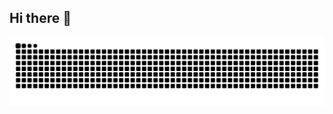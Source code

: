## Hi there 👋

<!--
**luobiwen/luobiwen** is a ✨ _special_ ✨ repository because its `README.md` (this file) appears on your GitHub profile.

Here are some ideas to get you started:

- 🔭 I’m currently working on ...
- 🌱 I’m currently learning ...
- 👯 I’m looking to collaborate on ...
- 🤔 I’m looking for help with ...
- 💬 Ask me about ...
- 📫 How to reach me: ...
- 😄 Pronouns: ...
- ⚡ Fun fact: ...
-->
<picture>
  <source media="(prefers-color-scheme: dark)" srcset="https://raw.githubusercontent.com/luobiwen/luobiwen/output/github-contribution-grid-snake-dark.svg">
  <source media="(prefers-color-scheme: light)" srcset="https://raw.githubusercontent.com/luobiwen/luobiwen/output/github-contribution-grid-snake.svg">
  <img alt="github contribution grid snake animation" src="https://raw.githubusercontent.com/luobiwen/luobiwen/output/github-contribution-grid-snake.svg">
</picture>
